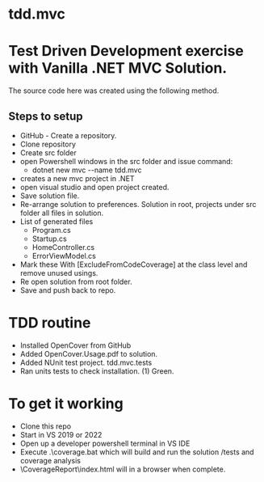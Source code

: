 # tdd.mvc

# Test Driven Development exercise with Vanilla .NET MVC Solution.

The source code here was created using the following method.

## Steps to setup

* GitHub - Create a repository.
* Clone repository
* Create src folder
* open Powershell windows in the src folder and issue command: 
    *   dotnet new mvc --name tdd.mvc
* creates a new mvc project in .NET
* open visual studio and open project created.
* Save solution file.
* Re-arrange solution to preferences. Solution in root, projects under src folder all files in solution.
* List of generated files
	* Program.cs
	* Startup.cs
	* HomeController.cs
	* ErrorViewModel.cs
* Mark these With [ExcludeFromCodeCoverage] at the class level and remove unused usings.
* Re open solution from root folder.
* Save and push back to repo.

# TDD routine

* Installed OpenCover from GitHub
* Added OpenCover.Usage.pdf to solution.
* Added NUnit test project. tdd.mvc.tests
* Ran units tests to check installation. (1) Green.

# To get it working

* Clone this repo
* Start in VS 2019 or 2022
* Open up a developer powershell terminal in VS IDE
* Execute .\coverage.bat which will build and run the solution /tests and coverage analysis
* \CoverageReport\index.html will in a browser when complete.


